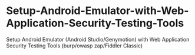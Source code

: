 # Setup-Android-Emulator-with-Web-Application-Security-Testing-Tools
Setup Android Emulator (Android Studio/Genymotion) with Web Application Security Testing Tools (burp/owasp zap/Fiddler Classic)
